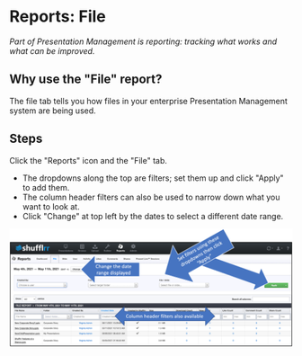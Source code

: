 # Reports: File

_Part of Presentation Management is reporting: tracking what works and what can be improved._

## Why use the "File" report?

The file tab tells you how files in your enterprise Presentation Management system are being used. 

## Steps

Click the "Reports" icon and the "File" tab.

* The dropdowns along the top are filters; set them up and click "Apply" to add them.
* The column header filters can also be used to narrow down what you want to look at. 
* Click "Change" at top left by the dates to select a different date range. 

![Reports: file tab](img/reports-file.png)